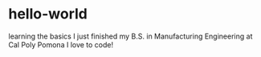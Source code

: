 # hello-world
learning the basics
I just finished my B.S. in Manufacturing Engineering at Cal Poly Pomona
I love to code!
